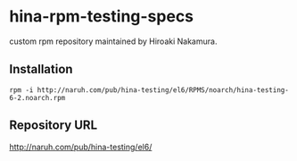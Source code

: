 # hina-rpm-testing-specs

custom rpm repository maintained by Hiroaki Nakamura.

## Installation

```
rpm -i http://naruh.com/pub/hina-testing/el6/RPMS/noarch/hina-testing-6-2.noarch.rpm
```

## Repository URL
http://naruh.com/pub/hina-testing/el6/
